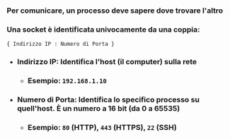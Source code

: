 ### Per comunicare, un processo deve sapere <Alert strong>dove</Alert> trovare l'altro

<VSpace space="4"/>

### Una socket è identificata univocamente da una coppia:

<VSpace space="4"/>

`{ Indirizzo IP : Numero di Porta }`

<VSpace space="4"/>

- ### **Indirizzo IP**: Identifica l'<Alert>host (il computer)</Alert> sulla rete
  - ### Esempio: `192.168.1.10`
- ### **Numero di Porta**: Identifica lo <Alert>specifico processo</Alert> su quell'host. È un numero a 16 bit (da 0 a 65535)
  - ### Esempio: `80` (HTTP), `443` (HTTPS), `22` (SSH)
